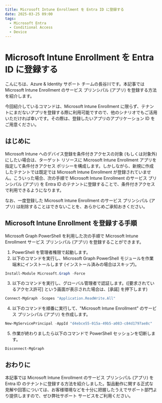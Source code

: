 ```yaml
---
title: Microsoft Intune Enrollment を Entra ID に登録する
date: 2025-03-25 09:00
tags:
  - Microsoft Entra
  - Conditional Access
  - Device
---
```


# Microsoft Intune Enrollment を Entra ID に登録する

こんにちは、Azure & Identity サポート チームの長谷川です。本記事では Microsoft Intune Enrollment のサービス プリンシパル (アプリ) を登録する方法を紹介します。

今回紹介しているコマンドは、Microsoft Intune Enrollment に限らず、テナントにまだないアプリを登録する際に利用可能ですので、他のシナリオでもご活用いただければ幸いです。その際は、登録したいアプリのアプリケーション ID をご用意ください。

## はじめに

Microsoft Intune へのデバイス登録を条件付きアクセスの対象 (もしくは対象外) にしたい場合は、ターゲット リソースに Microsoft Intune Enrollment アプリを指定して条件付きアクセス ポリシーを構成します。しかしながら、新規に作成したテナントでは既定では Microsoft Intune Enrollment が登録されていません。こういった場合、次の手順で Microsoft Intune Enrollment のサービス プリンシパル (アプリ) を Entra ID のテナントに登録することで、条件付きアクセスで利用できるようになります。

なお、一度登録した Microsoft Intune Enrollment のサービス プリンシパル (アプリ) は削除することはできないことを、あらかじめご承知おきください。

## Microsoft Intune Enrollment を登録する手順

Microsoft Graph PowerShell を利用した次の手順で Microsoft Intune Enrollment サービス プリンシパル (アプリ) を登録することができます。
 
1. PowerShell を管理者権限で起動します。
2. 以下のコマンドを実行し、Microsoft Graph PowerShell モジュールを作業端末にインストールします (インストール済みの場合はスキップ)。
   
```powershell
Install-Module Microsoft.Graph -Force
```
 
3. 以下のコマンドを実行し、グローバル管理者で認証します。([要求されているアクセス許可] という画面が表示された場合は、[承諾] を押下します)
   
```powershell
Connect-MgGraph -Scopes "Application.ReadWrite.All"
```

4. 以下のコマンドを順番に実行して、"Microsoft Intune Enrollment" のサービス プリンシパル (アプリ) を作成します。

```powershell
New-MgServicePrincipal -AppId "d4ebce55-015a-49b5-a083-c84d1797ae8c"
```

5. 作業が終わりましたら以下のコマンドで PowerShell セッションを切断します。
   
```powershell
Disconnect-MgGraph
```

## おわりに

本記事では Microsoft Intune Enrollment のサービス プリンシパル (アプリ) を Entra ID のテナントに登録する方法を紹介しました。製品動作に関する正式な見解や回答については、お客様環境などを十分に把握したうえでサポート部門より提供しますので、ぜひ弊社サポート サービスをご利用ください。
